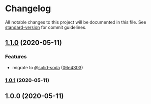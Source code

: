 # Changelog

All notable changes to this project will be documented in this file. See [standard-version](https://github.com/conventional-changelog/standard-version) for commit guidelines.

## [1.1.0](https://github.com/solid-soda/ts-to-node/compare/v1.0.1...v1.1.0) (2020-05-11)

### Features

- migrate to [@solid-soda](https://github.com/solid-soda) ([06e4303](https://github.com/solid-soda/ts-to-node/commit/06e430373833113eda971bd1c6aa80e58e27b21d))

### [1.0.1](https://github.com/solid-soda/ts-to-node/compare/v1.0.0...v1.0.1) (2020-05-11)

## 1.0.0 (2020-05-11)

